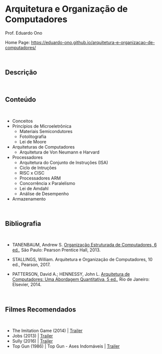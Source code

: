 # Arquitetura e Organização de Computadores

Prof. Eduardo Ono

Home Page: https://eduardo-ono.github.io/arquitetura-e-organizacao-de-computadores/

<br>

## Descrição

<br>

## Conteúdo
<br>

* Conceitos
* Princípios de Microeletrônica
    * Materiais Semicondutores
    * Fotolitografia
    * Lei de Moore
* Arquiteturas de Computadores
    * Arquitetura de Von Neumann e Harvard
* Processadores
    * Arquitetura do Conjunto de Instruções (ISA)
    * Ciclo de Intruções
    * RISC x CISC
    * Processadores ARM
    * Concorrência x Paralelismo
    * Lei de Amdahl
    * Análise de Desempenho
* Armazenamento

<br>

## Bibliografia
<br>

- TANENBAUM, Andrew S. [Organização Estruturada de Computadores, 6 ed.](https://archive.org/details/TanenbaumOrganizacaoEstruturadaDeComputadores6Ed),
São Paulo: Pearson Prentice Hall, 2013.

- STALLINGS, William. Arquitetura e Organização de Computadores, 10 ed., Pearson, 2017.

- PATTERSON, David A.; HENNESSY, John L. [Arquitetura de Computadores: Uma Abordagem Quantitativa, 5 ed.](https://archive.org/details/ArquiteturaDeComputadores), Rio de Janeiro: Elsevier, 2014.

<br>

## Filmes Recomendados
<br>

* The Imitation Game (2014) | [Trailer](https://youtu.be/nuPZUUED5uk)
* Jobs (2013) | [Trailer](https://youtu.be/SH1jKZwcS9Y)
* Sully (2016) | [Trailer](https://youtu.be/9n6hcBc4bgE)
* Top Gun (1986) | Top Gun - Ases Indomáveis | [Trailer](https://youtu.be/r5h5JrzJMtQ)
